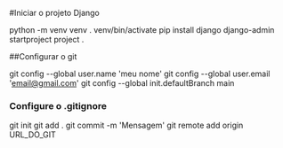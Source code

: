 #Iniciar o projeto Django

python -m venv venv
. venv/bin/activate
pip install django
django-admin startproject project .

##Configurar o git

git config --global user.name 'meu nome'
git config --global user.email 'email@gmail.com'
git config --global init.defaultBranch main

### Configure o .gitignore
git init
git add .
git commit -m 'Mensagem'
git remote add origin URL_DO_GIT
